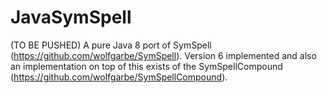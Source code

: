 # JavaSymSpell
(TO BE PUSHED)
A pure Java 8 port of SymSpell (https://github.com/wolfgarbe/SymSpell).
Version 6 implemented and also an implementation on top of this exists of the SymSpellCompound (https://github.com/wolfgarbe/SymSpellCompound).
